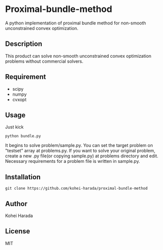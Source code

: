 # Proximal-bundle-method

A python implementation of proximal bundle method for non-smooth unconstrained convex optimization.

## Description

This product can solve non-smooth unconstrained convex optimization problems without commercial solvers.

## Requirement

- scipy
- numpy
- cvxopt

## Usage

Just kick
```
python bundle.py
```
It begins to solve problem/sample.py.
You can set the target problem on "testset" array at problems.py.
If you want to solve your original problem, create a new .py file(or copying sample.py) at problems directory and edit.
Necessary requirements for a problem file is written in sample.py.

## Installation

```
git clone https://github.com/kohei-harada/proximal-bundle-method
```

## Author

Kohei Harada

## License

MIT
